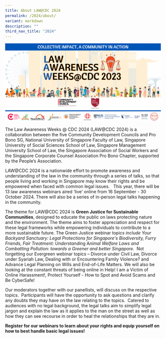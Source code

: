 ```yaml
---
title: About LAW@CDC 2024
permalink: /2024/about/
variant: markdown
description: ""
third_nav_title: "2024"
---
```

![pre launch hero image](/images/pre%20launch%20hero%20image.png)

The Law Awareness Weeks @ CDC 2024 (LAW@CDC 2024) is a collaboration between the five Community Development Councils and Pro Bono SG, National University of Singapore Faculty of Law, Singapore University of Social Sciences School of Law, Singapore Management University School of Law, the Singapore Association of Social Workers and the Singapore Corporate Counsel Association Pro Bono Chapter, supported by the People’s Association.

LAW@CDC 2024 is a nationwide effort to promote awareness and understanding of the law in the community through a series of talks, so that people living and working in Singapore may know their rights and be empowered when faced with common legal issues.   This year, there will be 13 law awareness webinars aired ‘live’ online from 16 September - 30 October 2024. There will also be a series of in-person legal talks happening in the community.

The theme for LAW@CDC 2024 is **Green Justice for Sustainable Communities**, designed to educate the public on laws protecting nature and the environment. The theme aims to foster appreciation and respect for these legal frameworks while empowering individuals to contribute to a more sustainable future. The Green Justice webinar topi*cs include Your Backyard Sanctuary: Legal Protections for Singapore's Biodiversity, Furry Friends, Fair Treatment: Understandin*g A*nimal Welfare Laws and Combatting Pollution: towards a Greener and better Singapore*.  Not forgetting our Evergreen webinar topics – Divorce under Civil Law, Divorce under Syariah Law, Dealing with or Encountering Family Violence? and Advance Legal Planning on Wills and End-of-Life Matters. We will also be looking at the constant threats of being online in Help! I am a Victim of Online Harassment!, Protect Yourself - How to Spot and Avoid Scams and Be CyberSafe!

Our moderators together with our panellists, will discuss on the respective topics.  Participants will have the opportunity to ask questions and clarify any doubts they may have on the law relating to the topics.  Catered to audiences with no legal background, the legal talks aim to simplify legal jargon and explain the law as it applies to the man on the street as well as how they can see recourse in order to heal the relationships that they are in.

**Register for our webinars to learn about your rights and equip yourself on how to best handle basic legal issues!**